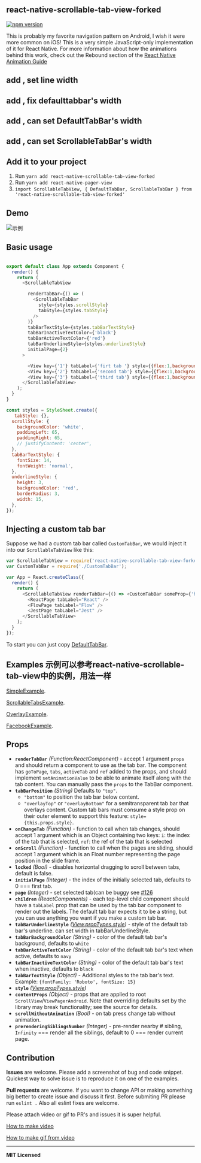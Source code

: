 <!--
 * @PageName: 页面名称
 * @Description: 
 * @Author: 刘成
 * @Date: 2019-08-08 15:56:02
 * @LastEditTime: 2019-08-08 16:00:00
 * @LastEditors: 刘成
 -->

## react-native-scrollable-tab-view-forked
[![npm version](https://badge.fury.io/js/react-native-scrollable-tab-view-forked.svg)](https://badge.fury.io/js/react-native-scrollable-tab-view-forked)

This is probably my favorite navigation pattern on Android, I wish it
were more common on iOS! This is a very simple JavaScript-only
implementation of it for React Native. For more information about how
the animations behind this work, check out the Rebound section of the
[React Native Animation Guide](https://facebook.github.io/react-native/docs/animations.html)

## add , set line width
## add , fix defaulttabbar's width
## add , can set DefaultTabBar's width
## add , can set ScrollableTabBar's width



## Add it to your project

1. Run `yarn add react-native-scrollable-tab-view-forked`
2. Run `yarn add react-native-pager-view`
3. `import ScrollableTabView, { DefaultTabBar, ScrollableTabBar } from 'react-native-scrollable-tab-view-forked'`

## Demo
![示例](https://github.com/LiuC520/react-native-scrollable-tab-view-forked/blob/master/example/example.png)

## Basic usage

```javascript

export default class App extends Component {
  render() {
    return (
      <ScrollableTabView

        renderTabBar={() => (
          <ScrollableTabBar
            style={styles.scrollStyle}
            tabStyle={styles.tabStyle}
          />
        )}
        tabBarTextStyle={styles.tabBarTextStyle}
        tabBarInactiveTextColor={'black'}
        tabBarActiveTextColor={'red'}
        tabBarUnderlineStyle={styles.underlineStyle}
        initialPage={2}
      >

        <View key={'1'} tabLabel={'firt tab '} style={{flex:1,backgroundColor:'red'}}/>
        <View key={'2'} tabLabel={'second tab'} style={{flex:1,backgroundColor:'blue'}}/>
        <View key={'3'} tabLabel={'third tab'} style={{flex:1,backgroundColor:'yellow'}}/>
      </ScrollableTabView>
    );
  }
}

const styles = StyleSheet.create({
   tabStyle: {},
  scrollStyle: {
    backgroundColor: 'white',
    paddingLeft: 65,
    paddingRight: 65,
    // justifyContent: 'center',
  },
  tabBarTextStyle: {
    fontSize: 14,
    fontWeight: 'normal',
  },
  underlineStyle: {
    height: 3,
    backgroundColor: 'red',
    borderRadius: 3,
    width: 15,
  },
});
```

## Injecting a custom tab bar

Suppose we had a custom tab bar called `CustomTabBar`, we would inject
it into our `ScrollableTabView` like this:

```javascript
var ScrollableTabView = require('react-native-scrollable-tab-view-forked');
var CustomTabBar = require('./CustomTabBar');

var App = React.createClass({
  render() {
    return (
      <ScrollableTabView renderTabBar={() => <CustomTabBar someProp={'here'} />}>
        <ReactPage tabLabel="React" />
        <FlowPage tabLabel="Flow" />
        <JestPage tabLabel="Jest" />
      </ScrollableTabView>
    );
  }
});
```
To start you can just copy [DefaultTabBar](https://github.com/skv-headless/react-native-scrollable-tab-view-forked/blob/master/DefaultTabBar.js).

## Examples 示例可以参考react-native-scrollable-tab-view中的实例，用法一样

[SimpleExample](https://github.com/skv-headless/react-native-scrollable-tab-view/blob/master/examples/FacebookTabsExample/SimpleExample.js).

[ScrollableTabsExample](https://github.com/skv-headless/react-native-scrollable-tab-view/blob/master/examples/FacebookTabsExample/ScrollableTabsExample.js).

[OverlayExample](https://github.com/skv-headless/react-native-scrollable-tab-view/blob/master/examples/FacebookTabsExample/OverlayExample.js).

[FacebookExample](https://github.com/skv-headless/react-native-scrollable-tab-view/blob/master/examples/FacebookTabsExample/FacebookExample.js).

## Props

- **`renderTabBar`** _(Function:ReactComponent)_ - accept 1 argument `props` and should return a component to use as
  the tab bar. The component has `goToPage`, `tabs`, `activeTab` and
  `ref` added to the props, and should implement `setAnimationValue` to
  be able to animate itself along with the tab content. You can manually pass the `props` to the TabBar component.
- **`tabBarPosition`** _(String)_ Defaults to `"top"`.
  - `"bottom"` to position the tab bar below content.
  - `"overlayTop"` or `"overlayBottom"` for a semitransparent tab bar that overlays content. Custom tab bars must consume a style prop on their outer element to support this feature: `style={this.props.style}`.
- **`onChangeTab`** _(Function)_ - function to call when tab changes, should accept 1 argument which is an Object containing two keys: `i`: the index of the tab that is selected, `ref`: the ref of the tab that is selected
- **`onScroll`** _(Function)_ - function to call when the pages are sliding, should accept 1 argument which is an Float number representing the page position in the slide frame.
- **`locked`** _(Bool)_ - disables horizontal dragging to scroll between tabs, default is false.
- **`initialPage`** _(Integer)_ - the index of the initially selected tab, defaults to 0 === first tab.
- **`page`** _(Integer)_ - set selected tab(can be buggy see  [#126](https://github.com/brentvatne/react-native-scrollable-tab-view/issues/126)
- **`children`** _(ReactComponents)_ - each top-level child component should have a `tabLabel` prop that can be used by the tab bar component to render out the labels. The default tab bar expects it to be a string, but you can use anything you want if you make a custom tab bar.
- **`tabBarUnderlineStyle`** _([View.propTypes.style](https://facebook.github.io/react-native/docs/view.html#style))_ - style of the default tab bar's underline.
can set width in tabBarUnderlineStyle.
- **`tabBarBackgroundColor`** _(String)_ - color of the default tab bar's background, defaults to `white`
- **`tabBarActiveTextColor`** _(String)_ - color of the default tab bar's text when active, defaults to `navy`
- **`tabBarInactiveTextColor`** _(String)_ - color of the default tab bar's text when inactive, defaults to `black`
- **`tabBarTextStyle`** _(Object)_ - Additional styles to the tab bar's text. Example: `{fontFamily: 'Roboto', fontSize: 15}`
- **`style`** _([View.propTypes.style](https://facebook.github.io/react-native/docs/view.html#style))_
- **`contentProps`** _(Object)_ - props that are applied to root `ScrollView`/`ViewPagerAndroid`. Note that overriding defaults set by the library may break functionality; see the source for details.
- **`scrollWithoutAnimation`** _(Bool)_ - on tab press change tab without animation.
- **`prerenderingSiblingsNumber`** _(Integer)_ - pre-render nearby # sibling, `Infinity` === render all the siblings, default to 0 === render current page.

## Contribution
**Issues** are welcome. Please add a screenshot of bug and code snippet. Quickest way to solve issue is to reproduce it on one of the examples.

**Pull requests** are welcome. If you want to change API or making something big better to create issue and discuss it first. Before submiting PR please run ```eslint .``` Also all eslint fixes are welcome.

Please attach video or gif to PR's and issues it is super helpful.

<a href="http://www.abeautifulsite.net/recording-a-screencast-with-quicktime/" target="_blank">How to make video</a>

<a href="https://github.com/jclem/gifify" target="_blank">How to make gif from video</a>

---

**MIT Licensed**
